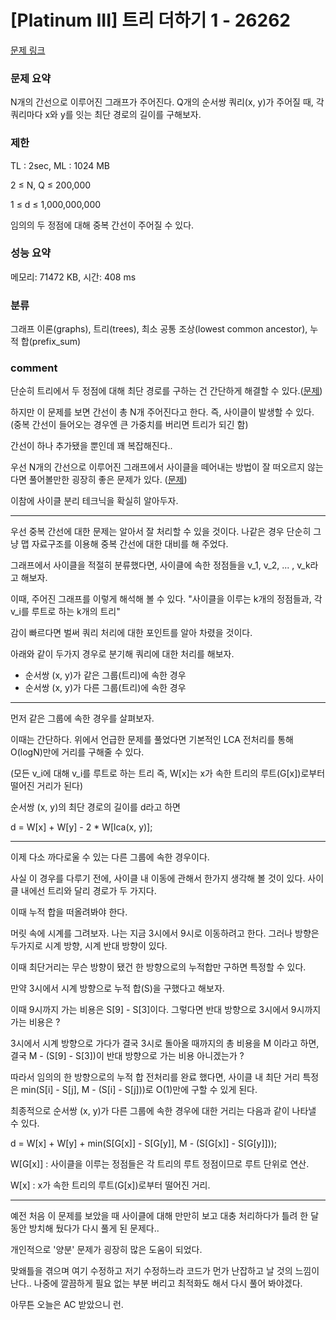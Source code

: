 # [Platinum III] 트리 더하기 1 - 26262

[문제 링크](https://www.acmicpc.net/problem/15481)

### 문제 요약

<p> N개의 간선으로 이루어진 그래프가 주어진다. Q개의 순서쌍 쿼리(x, y)가 주어질 때, 각 쿼리마다 x와 y를 잇는 최단 경로의 길이를 구해보자. </p>

### 제한

TL : 2sec, ML : 1024 MB

2 ≤ N, Q ≤ 200,000

1 ≤ d ≤ 1,000,000,000

임의의 두 정점에 대해 중복 간선이 주어질 수 있다.

### 성능 요약

메모리: 71472 KB, 시간: 408 ms

### 분류

그래프 이론(graphs), 트리(trees), 최소 공통 조상(lowest common ancestor), 누적 합(prefix_sum)

### comment

단순히 트리에서 두 정점에 대해 최단 경로를 구하는 건 간단하게 해결할 수 있다.([문제](https://www.acmicpc.net/problem/1761))

하지만 이 문제를 보면 간선이 총 N개 주어진다고 한다. 즉, 사이클이 발생할 수 있다. (중복 간선이 들어오는 경우엔 큰 가중치를 버리면 트리가 되긴 함)

간선이 하나 추가됐을 뿐인데 꽤 복잡해진다..

우선 N개의 간선으로 이루어진 그래프에서 사이클을 떼어내는 방법이 잘 떠오르지 않는다면 풀어볼만한 굉장히 좋은 문제가 있다. ([문제](https://www.acmicpc.net/problem/20530))

이참에 사이클 분리 테크닉을 확실히 알아두자. 

-----------------------------------------------------------------------------------------------------------------------------------------------------------------------------

우선 중복 간선에 대한 문제는 알아서 잘 처리할 수 있을 것이다. 나같은 경우 단순히 그냥 맵 자료구조를 이용해 중복 간선에 대한 대비를 해 주었다.

그래프에서 사이클을 적절히 분류했다면, 사이클에 속한 정점들을 v_1, v_2, ... , v_k라고 해보자.

이때, 주어진 그래프를 이렇게 해석해 볼 수 있다. "사이클을 이루는 k개의 정점들과, 각 v_i를 루트로 하는 k개의 트리"

감이 빠르다면 벌써 쿼리 처리에 대한 포인트를 알아 차렸을 것이다.

아래와 같이 두가지 경우로 분기해 쿼리에 대한 처리를 해보자.

* 순서쌍 (x, y)가 같은 그룹(트리)에 속한 경우
* 순서쌍 (x, y)가 다른 그룹(트리)에 속한 경우

-----------------------------------------------------------------------------------------------------------------------------------------------------------------------------

먼저 같은 그룹에 속한 경우를 살펴보자.

이때는 간단하다. 위에서 언급한 문제를 풀었다면 기본적인 LCA 전처리를 통해 O(logN)만에 거리를 구해줄 수 있다.

(모든 v_i에 대해 v_i를 루트로 하는 트리 즉, W[x]는 x가 속한 트리의 루트(G[x])로부터 떨어진 거리가 된다)

순서쌍 (x, y)의 최단 경로의 길이를 d라고 하면

d = W[x] + W[y] - 2 * W[lca(x, y)];

-----------------------------------------------------------------------------------------------------------------------------------------------------------------------------

이제 다소 까다로울 수 있는 다른 그룹에 속한 경우이다.

사실 이 경우를 다루기 전에, 사이클 내 이동에 관해서 한가지 생각해 볼 것이 있다. 사이클 내에선 트리와 달리 경로가 두 가지다.

이때 누적 합을 떠올려봐야 한다.

머릿 속에 시계를 그려보자. 나는 지금 3시에서 9시로 이동하려고 한다. 그러나 방향은 두가지로 시계 방향, 시계 반대 방향이 있다.

이때 최단거리는 무슨 방향이 됐건 한 방향으로의 누적합만 구하면 특정할 수 있다.

만약 3시에서 시계 방향으로 누적 합(S)을 구했다고 해보자.

이때 9시까지 가는 비용은 S[9] - S[3]이다. 그렇다면 반대 방향으로 3시에서 9시까지 가는 비용은 ?

3시에서 시계 방향으로 가다가 결국 3시로 돌아올 때까지의 총 비용을 M 이라고 하면, 결국 M - (S[9] - S[3])이 반대 방향으로 가는 비용 아니겠는가 ?

따라서 임의의 한 방향으로의 누적 합 전처리를 완료 했다면, 사이클 내 최단 거리 특정은 min(S[i] - S[j], M - (S[i] - S[j]))로 O(1)만에 구할 수 있게 된다.

최종적으로 순서쌍 (x, y)가 다른 그룹에 속한 경우에 대한 거리는 다음과 같이 나타낼 수 있다.

d = W[x] + W[y] + min(S[G[x]] - S[G[y]], M - (S[G[x]] - S[G[y]]));

W[G[x]] : 사이클을 이루는 정점들은 각 트리의 루트 정점이므로 루트 단위로 연산.

W[x] : x가 속한 트리의 루트(G[x])로부터 떨어진 거리.

-----------------------------------------------------------------------------------------------------------------------------------------------------------------------------

예전 처음 이 문제를 보았을 때 사이클에 대해 만만히 보고 대충 처리하다가 틀려 한 달 동안 방치해 뒀다가 다시 풀게 된 문제다..

개인적으로 '양분' 문제가 굉장히 많은 도움이 되었다.

맞왜틀을 겪으며 여기 수정하고 저기 수정하느라 코드가 먼가 난잡하고 날 것의 느낌이 난다.. 나중에 깔끔하게 필요 없는 부분 버리고 최적화도 해서 다시 풀어 봐야겠다. 

아무튼 오늘은 AC 받았으니 런.

